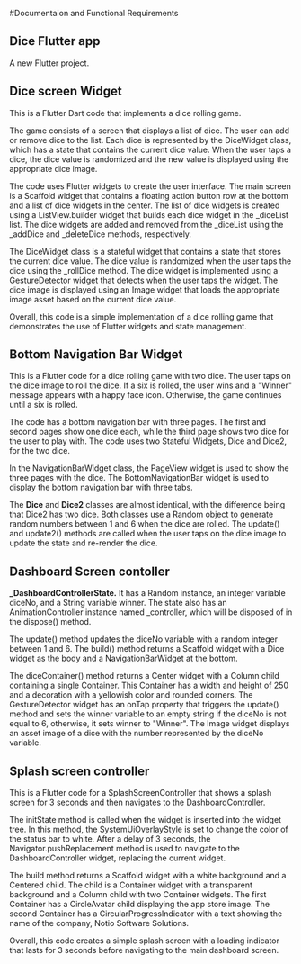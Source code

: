 #Documentaion and Functional Requirements

## Dice Flutter app

A new Flutter project.

## Dice screen Widget
This is a Flutter Dart code that implements a dice rolling game.

The game consists of a screen that displays a list of dice. The user can add or remove dice to the list. Each dice is represented by the DiceWidget class, which has a state that contains the current dice value. When the user taps a dice, the dice value is randomized and the new value is displayed using the appropriate dice image.

The code uses Flutter widgets to create the user interface. The main screen is a Scaffold widget that contains a floating action button row at the bottom and a list of dice widgets in the center. The list of dice widgets is created using a ListView.builder widget that builds each dice widget in the _diceList list. The dice widgets are added and removed from the _diceList using the _addDice and _deleteDice methods, respectively.

The DiceWidget class is a stateful widget that contains a state that stores the current dice value. The dice value is randomized when the user taps the dice using the _rollDice method. The dice widget is implemented using a GestureDetector widget that detects when the user taps the widget. The dice image is displayed using an Image widget that loads the appropriate image asset based on the current dice value.

Overall, this code is a simple implementation of a dice rolling game that demonstrates the use of Flutter widgets and state management.


## Bottom Navigation Bar Widget
This is a Flutter code for a dice rolling game with two dice. The user taps on the dice image to roll the dice. If a six is rolled, the user wins and a "Winner" message appears with a happy face icon. Otherwise, the game continues until a six is rolled.

The code has a bottom navigation bar with three pages. The first and second pages show one dice each, while the third page shows two dice for the user to play with. The code uses two Stateful Widgets, Dice and Dice2, for the two dice.

In the NavigationBarWidget class, the PageView widget is used to show the three pages with the dice. The BottomNavigationBar widget is used to display the bottom navigation bar with three tabs.

The <b>Dice</b> and <b>Dice2</b> classes are almost identical, with the difference being that Dice2 has two dice. Both classes use a Random object to generate random numbers between 1 and 6 when the dice are rolled. The update() and update2() methods are called when the user taps on the dice image to update the state and re-render the dice.

## Dashboard Screen contoller
<b>_DashboardControllerState.</b> It has a Random instance, an integer variable diceNo, and a String variable winner. The state also has an AnimationController instance named _controller, which will be disposed of in the dispose() method.

The update() method updates the diceNo variable with a random integer between 1 and 6. The build() method returns a Scaffold widget with a Dice widget as the body and a NavigationBarWidget at the bottom.

The diceContainer() method returns a Center widget with a Column child containing a single Container. This Container has a width and height of 250 and a decoration with a yellowish color and rounded corners. The GestureDetector widget has an onTap property that triggers the update() method and sets the winner variable to an empty string if the diceNo is not equal to 6, otherwise, it sets winner to "Winner". The Image widget displays an asset image of a dice with the number represented by the diceNo variable.

## Splash screen controller
This is a Flutter code for a SplashScreenController that shows a splash screen for 3 seconds and then navigates to the DashboardController.

The initState method is called when the widget is inserted into the widget tree. In this method, the SystemUiOverlayStyle is set to change the color of the status bar to white. After a delay of 3 seconds, the Navigator.pushReplacement method is used to navigate to the DashboardController widget, replacing the current widget.

The build method returns a Scaffold widget with a white background and a Centered child. The child is a Container widget with a transparent background and a Column child with two Container widgets. The first Container has a CircleAvatar child displaying the app store image. The second Container has a CircularProgressIndicator with a text showing the name of the company, Notio Software Solutions.

Overall, this code creates a simple splash screen with a loading indicator that lasts for 3 seconds before navigating to the main dashboard screen.






